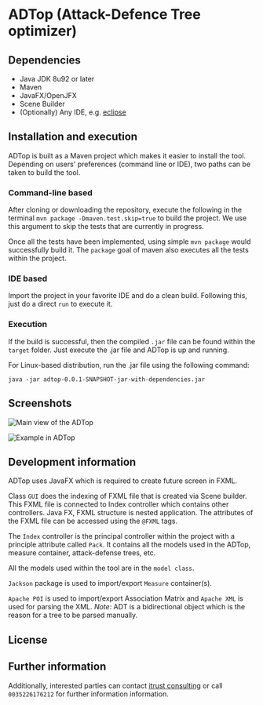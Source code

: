 # ADTop (Attack-Defence Tree optimizer)

<!--- TODO: Add description as introduction, papers --->

## Dependencies

* Java JDK 8u92 or later
* Maven
* JavaFX/OpenJFX
* Scene Builder
* (Optionally) Any IDE, e.g. [eclipse](https://eclipse.org/ide/)

## Installation and execution

ADTop is built as a Maven project which makes it easier to install the tool.
Depending on users' preferences (command line or IDE), two paths can be taken to build the tool.

### Command-line based

After cloning or downloading the repository, execute the following in the terminal ```mvn package -Dmaven.test.skip=true```
to build the project. We use this argument to skip the tests that are currently in progress.

Once all the tests have been implemented, using simple `mvn package` would successfully build it. The `package` goal of maven
also executes all the tests within the project.

### IDE based

Import the project in your favorite IDE and do a clean build. Following this, just do a direct `run` to execute it.

### Execution

If the build is successful, then the compiled `.jar` file can be found within the
`target` folder. Just execute the .jar file and ADTop is up and running.

For Linux-based distribution, run the .jar file using the following command:

```
java -jar adtop-0.0.1-SNAPSHOT-jar-with-dependencies.jar
```

## Screenshots

![Main view of the ADTop](/ADTop/img/main.png)

![Example in ADTop](ADTop/img/example.png)

## Development information

ADTop uses JavaFX which is required to create future screen in FXML.

Class `GUI` does the indexing of FXML file that is created via Scene builder.
This FXML file is connected to Index controller which contains other controllers.
Java FX, FXML structure is nested application. The attributes of the FXML file
can be accessed using the `@FXML` tags.

The `Index` controller is the principal controller within the project with a principle attribute
called `Pack`. It contains all the models used in the ADTop, measure container, attack-defense trees, etc.

All the models used within the tool are in the `model class`.

`Jackson` package is used to import/export `Measure` container(s).

`Apache POI` is used to import/export Association Matrix and `Apache XML` is used for parsing the XML.
_Note_: ADT is a bidirectional object which is the reason for a tree to be parsed manually.

## License


## Further information

Additionally, interested parties can contact [itrust consulting](https://www.itrust.lu)
or call `0035226176212` for further information information.

